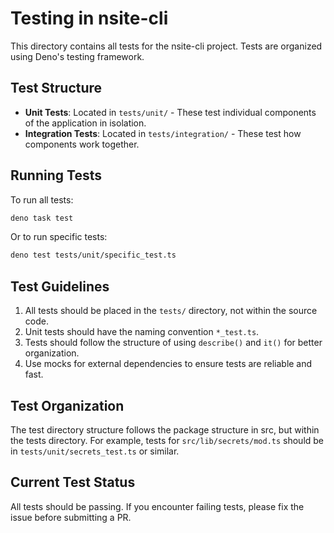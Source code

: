 # Testing in nsite-cli

This directory contains all tests for the nsite-cli project. Tests are organized using Deno's
testing framework.

## Test Structure

- **Unit Tests**: Located in `tests/unit/` - These test individual components of the application in
  isolation.
- **Integration Tests**: Located in `tests/integration/` - These test how components work together.

## Running Tests

To run all tests:

```bash
deno task test
```

Or to run specific tests:

```bash
deno test tests/unit/specific_test.ts
```

## Test Guidelines

1. All tests should be placed in the `tests/` directory, not within the source code.
2. Unit tests should have the naming convention `*_test.ts`.
3. Tests should follow the structure of using `describe()` and `it()` for better organization.
4. Use mocks for external dependencies to ensure tests are reliable and fast.

## Test Organization

The test directory structure follows the package structure in src, but within the tests directory.
For example, tests for `src/lib/secrets/mod.ts` should be in `tests/unit/secrets_test.ts` or
similar.

## Current Test Status

All tests should be passing. If you encounter failing tests, please fix the issue before submitting
a PR.
